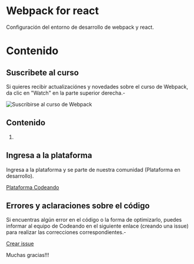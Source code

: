 # Webpack for react

Configuración del entorno de desarrollo de webpack y react.

# Contenido

## Suscribete al curso

Si quieres recibir actualizaciónes y novedades sobre el curso de Webpack, da clic en "Watch" en la parte superior derecha.-

![Suscribirse al curso de Webpack](http://blog.codeando.club/img/github.png)

## Contenido

1.

## Ingresa a la plataforma

Ingresa a la plataforma y se parte de nuestra comunidad (Plataforma en desarrollo).

[Plataforma Codeando](http://codeando.club)

## Errores y aclaraciones sobre el código

Si encuentras algún error en el código o la forma de optimizarlo, puedes informar al equipo de Codeando en el siguiente enlace (creando una issue) para realizar las correcciones correspondientes.-

[Crear issue](https://github.com/codeandomx/webpack-for-rea/issues)

Muchas gracias!!!
